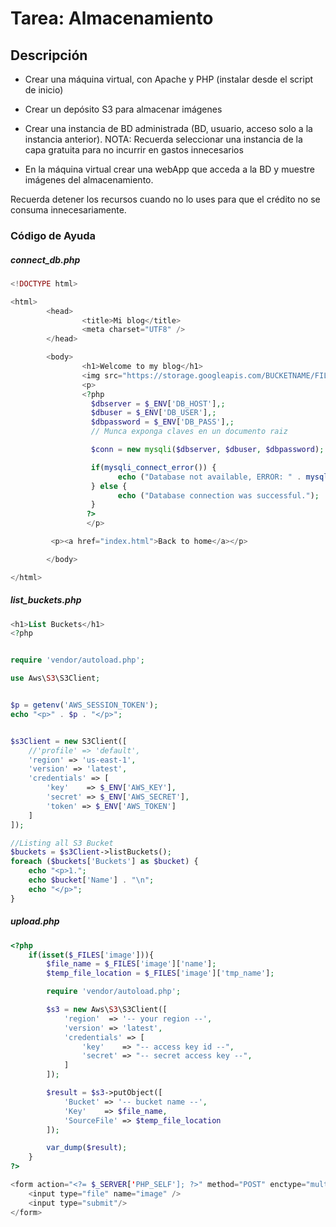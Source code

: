 # Tarea: Almacenamiento



## Descripción

- Crear una máquina virtual, con Apache y PHP (instalar desde el script de inicio)

- Crear un depósito S3 para almacenar imágenes

- Crear una instancia de BD administrada (BD, usuario, acceso solo a la instancia anterior).
NOTA: Recuerda seleccionar una instancia de la capa gratuita para no incurrir en gastos innecesarios

- En la máquina virtual crear una webApp que acceda a la BD y muestre imágenes del almacenamiento.

Recuerda detener los recursos cuando no lo uses para que el crédito no se consuma innecesariamente.



### Código de Ayuda

##### connect_db.php

```php
<!DOCTYPE html>

<html>
        <head>
                <title>Mi blog</title>
                <meta charset="UTF8" />
        </head>

        <body>
                <h1>Welcome to my blog</h1>
                <img src="https://storage.googleapis.com/BUCKETNAME/FILEIMG.jpg" />
                <p>
                <?php
                  $dbserver = $_ENV['DB_HOST'],;
                  $dbuser = $_ENV['DB_USER'],;
                  $dbpassword = $_ENV['DB_PASS'],;
                  // Munca exponga claves en un documento raiz

                  $conn = new mysqli($dbserver, $dbuser, $dbpassword);

                  if(mysqli_connect_error()) {
                        echo ("Database not available, ERROR: " . mysqli_connect_error());
                  } else {
                        echo ("Database connection was successful.");
                  }
                 ?>
                 </p>

         <p><a href="index.html">Back to home</a></p>

        </body>

</html>
```

##### list_buckets.php

```php
<h1>List Buckets</h1>
<?php


require 'vendor/autoload.php';

use Aws\S3\S3Client;


$p = getenv('AWS_SESSION_TOKEN');
echo "<p>" . $p . "</p>";


$s3Client = new S3Client([
    //'profile' => 'default',
    'region' => 'us-east-1',
    'version' => 'latest',
    'credentials' => [
        'key'    => $_ENV['AWS_KEY'],
        'secret' => $_ENV['AWS_SECRET'],
        'token' => $_ENV['AWS_TOKEN'] 
    ]
]);

//Listing all S3 Bucket
$buckets = $s3Client->listBuckets();
foreach ($buckets['Buckets'] as $bucket) {
    echo "<p>1.";
    echo $bucket['Name'] . "\n";
    echo "</p>";
}
```

##### upload.php

```php
<?php
	if(isset($_FILES['image'])){
		$file_name = $_FILES['image']['name'];   
		$temp_file_location = $_FILES['image']['tmp_name']; 

		require 'vendor/autoload.php';

		$s3 = new Aws\S3\S3Client([
			'region'  => '-- your region --',
			'version' => 'latest',
			'credentials' => [
				'key'    => "-- access key id --",
				'secret' => "-- secret access key --",
			]
		]);		

		$result = $s3->putObject([
			'Bucket' => '-- bucket name --',
			'Key'    => $file_name,
			'SourceFile' => $temp_file_location			
		]);

		var_dump($result);
	}
?>

<form action="<?= $_SERVER['PHP_SELF']; ?>" method="POST" enctype="multipart/form-data">         
	<input type="file" name="image" />
	<input type="submit"/>
</form>   
```